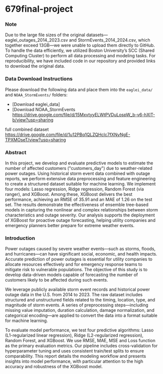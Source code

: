 # 679final-project

### Note
Due to the large file sizes of the original datasets—eaglei_outages_2014_2023.csv and StormEvents_2014_2024.csv, which together exceed 13GB—we were unable to upload them directly to GitHub. To handle the data efficiently, we utilized Boston University’s SCC (Shared Computing Cluster) to perform all data processing and modeling tasks. For reproducibility, we have included code in our repository and provided links to download the original data.


### Data Download Instructions
Please download the following data and place them into the `eaglei_data/` and `NOAA_StormEvents/` folders:

- [Download eaglei_data]
- [Download NOAA_StormEvents
https://drive.google.com/file/d/15MxvtyyELWtPVDuLospW_b-v6-hXlT-b/view?usp=sharing

full combined dataset
https://drive.google.com/file/d/1u12PBq1QLZQHclc7fXNyNgE-TPXMOseT/view?usp=sharing


###   Abstract
In this project, we develop and evaluate predictive models to estimate the number of affected customers ("customers_day") due to weather-related power outages. Using historical storm event data combined with outage reports, we perform extensive data preprocessing and feature engineering to create a structured dataset suitable for machine learning. We implement four models: Lasso regression, Ridge regression, Random Forest (via ranger), and XGBoost. Among these, XGBoost delivers the best performance, achieving an RMSE of 35.91 and an MAE of 1.26 on the test set. The results demonstrate the effectiveness of ensemble tree-based models in capturing the nonlinear and complex relationships between storm characteristics and outage severity. Our analysis supports the deployment of XGBoost for proactive outage forecasting, helping utility companies and emergency planners better prepare for extreme weather events.

###   Introduction
Power outages caused by severe weather events—such as storms, floods, and hurricanes—can have significant social, economic, and health impacts. Accurate prediction of power outages is essential for utility companies to allocate resources effectively and for emergency response teams to mitigate risk to vulnerable populations. The objective of this study is to develop data-driven models capable of forecasting the number of customers likely to be affected during such events.

We leverage publicly available storm event records and historical power outage data in the U.S. from 2014 to 2023. The raw dataset includes structured and unstructured fields related to the timing, location, type, and magnitude of storm events. A series of preprocessing steps—including missing value imputation, duration calculation, damage normalization, and categorical encoding—are applied to convert the data into a format suitable for machine learning.

To evaluate model performance, we test four predictive algorithms: Lasso (L1-regularized linear regression), Ridge (L2-regularized regression), Random Forest, and XGBoost. We use RMSE, MAE,  MSE and Loss function as the primary evaluation metrics. Our pipeline includes cross-validation for hyperparameter tuning and uses consistent train/test splits to ensure comparability. This report details the modeling workflow and presents insights into model performance, with particular attention to the high accuracy and robustness of the XGBoost model.
